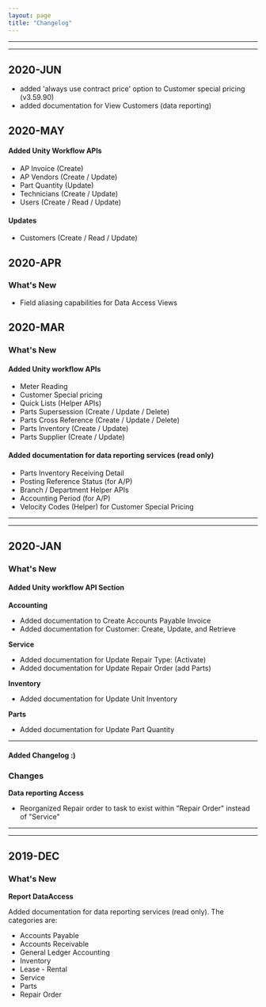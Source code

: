 ```yaml
---
layout: page
title: "Changelog"
---
```


---
---
## 2020-JUN
* added 'always use contract price' option to Customer special pricing  (v3.59.90)
* added documentation for View Customers (data reporting)

## 2020-MAY

#### Added Unity Workflow APIs
* AP Invoice (Create)
* AP Vendors (Create / Update)
* Part Quantity (Update)
* Technicians (Create / Update)
* Users (Create / Read / Update)

#### Updates
* Customers (Create / Read / Update)

## 2020-APR
### What's New
* Field aliasing capabilities for Data Access Views


## 2020-MAR
### What's New

#### Added Unity workflow APIs
* Meter Reading
* Customer Special pricing
* Quick Lists (Helper APIs)
* Parts Supersession (Create / Update / Delete)
* Parts Cross Reference (Create / Update / Delete)
* Parts Inventory (Create / Update) 
* Parts Supplier (Create / Update)

#### Added documentation for data reporting services (read only)
* Parts Inventory Receiving Detail
* Posting Reference Status (for A/P)
* Branch / Department Helper APIs
* Accounting Period (for A/P)
* Velocity Codes (Helper) for Customer Special Pricing


---
---

## 2020-JAN
### What's New

#### Added Unity workflow API Section
**Accounting**
 * Added documentation to Create Accounts Payable Invoice
 * Added documentation for Customer: Create, Update, and Retrieve

**Service**
 * Added documentation for Update Repair Type: (Activate)
 * Added documentation for Update Repair Order (add Parts)
	
**Inventory**
 * Added documentation for Update Unit Inventory
	
**Parts**
 * Added documentation for Update Part Quantity

---

#### Added Changelog :)


### Changes

**Data reporting Access**
* Reorganized Repair order to task to exist within "Repair Order" instead of "Service"

---
---

## 2019-DEC
### What's New

**Report DataAccess**


Added documentation for data reporting services (read only). The categories are:

* Accounts Payable
* Accounts Receivable
* General Ledger Accounting
* Inventory
* Lease - Rental
* Service
* Parts
* Repair Order

